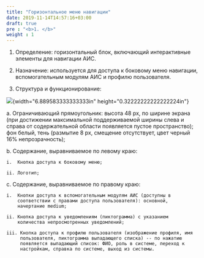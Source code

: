 ```yaml
---
title: "Горизонтальное меню навигации"
date: 2019-11-14T14:57:16+03:00
draft: true
pre : "<b>1. </b>"
weight : 1
---
```


1.  Определение: горизонтальный блок, включающий интерактивные элементы
    для навигации АИС.

2.  Назначение: используется для доступа к боковому меню навигации,
    вспомогательным модулям АИС и профилю пользователя.

3.  Структура и функционирование:

![](media/image126.tiff){width="6.889583333333333in"
height="0.32222222222222224in"}

a.  Ограничивающий прямоугольник: высота 48 px, по ширине экрана (при
    достижении максимальной поддерживаемой ширины слева и справа от
    содержательной области появляется пустое пространство); фон белый,
    тень (размытие 8 px, смещение отсутствует, цвет черный 16%
    непрозрачность);

b.  Содержание, выравниваемое по левому краю:

    i.  Кнопка доступа к боковому меню;

    ii. Логотип;

c.  Содержание, выравниваемое по правому краю:

    i.  Кнопки доступа к вспомогательным модулям АИС (доступны в
        соответствии с правами доступа пользователя): основной,
        начертание medium;

    ii. Кнопка доступа к уведомлениям (пиктограмма) с указанием
        количества непросмотренных уведомлений;

    iii. Кнопка доступа к профилю пользователя (изображение профиля, имя
         пользователя, пиктограмма выпадающего списка) -- по нажатию
         появляется выпадающий список: ФИО, роль в системе, переход к
         настройкам, справка по системе, выход из системы.